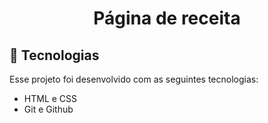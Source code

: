 <h1 align="center"> Página de receita </h1>

## 🚀 Tecnologias

Esse projeto foi desenvolvido com as seguintes tecnologias:

- HTML e CSS
- Git e Github
